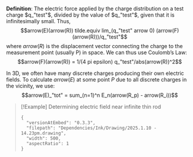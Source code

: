 **Definition**: The electric force applied by the charge distribution on a test charge $q_"test"$, divided by the value of $q_"test"$, given that it is infinitesimally small. Thus,
$$arrow(E)(arrow(R)) tilde.equiv lim_(q_"test" arrow 0) (arrow(F)(arrow(R)))/q_"test"$$
where $arrow(R)$ is the displacement vector connecting the charge to the measurement point (usually P) in space.
We can thus use Coulomb’s Law:
$$arrow(F)(arrow(R)) = 1/(4 pi epsilon) q_"test"/abs(arrow(R))^2$$

In 3D, we often have many discrete charges producing their own electric fields. To calculate $arrow(E)$ at some point $P$ due to all discrete charges in the vicinity, we use:
$$arrow(E)_"tot" = sum_(n=1)^n E_n(arrow(R_p) - arrow(R_i))$$

>[!Example] Determining electric field near infinite thin rod
> ```handdrawn-ink
> {
> 	"versionAtEmbed": "0.3.3",
> 	"filepath": "Dependencies/Ink/Drawing/2025.1.10 - 14.23pm.drawing",
> 	"width": 500,
> 	"aspectRatio": 1
> }
> ```

